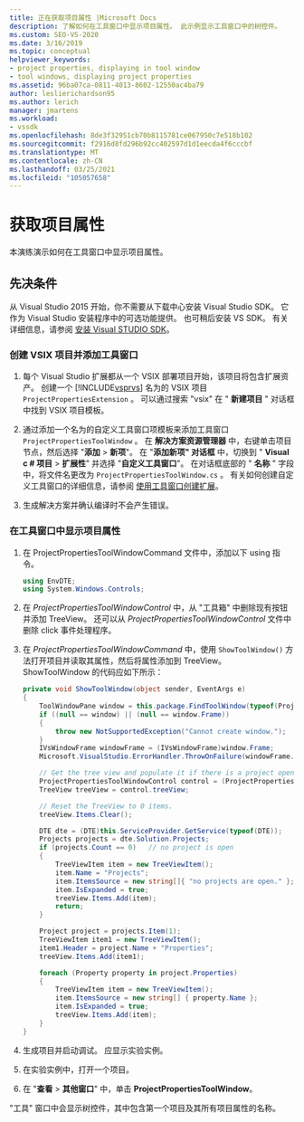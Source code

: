 ```yaml
---
title: 正在获取项目属性 |Microsoft Docs
description: 了解如何在工具窗口中显示项目属性。 此示例显示工具窗口中的树控件。
ms.custom: SEO-VS-2020
ms.date: 3/16/2019
ms.topic: conceptual
helpviewer_keywords:
- project properties, displaying in tool window
- tool windows, displaying project properties
ms.assetid: 96ba07ca-0811-4013-8602-12550ac4ba79
author: leslierichardson95
ms.author: lerich
manager: jmartens
ms.workload:
- vssdk
ms.openlocfilehash: 8de3f32951cb70b8115781ce067950c7e518b102
ms.sourcegitcommit: f2916d8fd296b92cc402597d1d1eecda4f6cccbf
ms.translationtype: MT
ms.contentlocale: zh-CN
ms.lasthandoff: 03/25/2021
ms.locfileid: "105057658"
---
```

# <a name="get-project-properties"></a>获取项目属性

本演练演示如何在工具窗口中显示项目属性。

## <a name="prerequisites"></a>先决条件

从 Visual Studio 2015 开始，你不需要从下载中心安装 Visual Studio SDK。 它作为 Visual Studio 安装程序中的可选功能提供。 也可稍后安装 VS SDK。 有关详细信息，请参阅 [安装 Visual STUDIO SDK](../extensibility/installing-the-visual-studio-sdk.md)。

### <a name="to-create-a-vsix-project-and-add-a-tool-window"></a>创建 VSIX 项目并添加工具窗口

1. 每个 Visual Studio 扩展都从一个 VSIX 部署项目开始，该项目将包含扩展资产。 创建一个 [!INCLUDE[vsprvs](../code-quality/includes/vsprvs_md.md)] 名为的 VSIX 项目 `ProjectPropertiesExtension` 。 可以通过搜索 "vsix" 在 " **新建项目** " 对话框中找到 VSIX 项目模板。

2. 通过添加一个名为的自定义工具窗口项模板来添加工具窗口 `ProjectPropertiesToolWindow` 。 在 **解决方案资源管理器** 中，右键单击项目节点，然后选择 "**添加**  >  **新项**"。 在 "**添加新项" 对话框** 中，切换到 " **Visual c # 项目**  >  **扩展性**" 并选择 "**自定义工具窗口**"。 在对话框底部的 " **名称** " 字段中，将文件名更改为 `ProjectPropertiesToolWindow.cs` 。 有关如何创建自定义工具窗口的详细信息，请参阅 [使用工具窗口创建扩展](../extensibility/creating-an-extension-with-a-tool-window.md)。

3. 生成解决方案并确认编译时不会产生错误。

### <a name="to-display-project-properties-in-a-tool-window"></a>在工具窗口中显示项目属性

1. 在 ProjectPropertiesToolWindowCommand 文件中，添加以下 using 指令。

    ```csharp
    using EnvDTE;
    using System.Windows.Controls;

    ```

2. 在 *ProjectPropertiesToolWindowControl* 中，从 "工具箱" 中删除现有按钮并添加 TreeView。 还可以从 *ProjectPropertiesToolWindowControl* 文件中删除 click 事件处理程序。

3. 在 *ProjectPropertiesToolWindowCommand* 中，使用 `ShowToolWindow()` 方法打开项目并读取其属性，然后将属性添加到 TreeView。 ShowToolWindow 的代码应如下所示：

    ```csharp
    private void ShowToolWindow(object sender, EventArgs e)
    {
        ToolWindowPane window = this.package.FindToolWindow(typeof(ProjectPropertiesToolWindow), 0, true);
        if ((null == window) || (null == window.Frame))
        {
            throw new NotSupportedException("Cannot create window.");
        }
        IVsWindowFrame windowFrame = (IVsWindowFrame)window.Frame;
        Microsoft.VisualStudio.ErrorHandler.ThrowOnFailure(windowFrame.Show());

        // Get the tree view and populate it if there is a project open.
        ProjectPropertiesToolWindowControl control = (ProjectPropertiesToolWindowControl)window.Content;
        TreeView treeView = control.treeView;

        // Reset the TreeView to 0 items.
        treeView.Items.Clear();

        DTE dte = (DTE)this.ServiceProvider.GetService(typeof(DTE));
        Projects projects = dte.Solution.Projects;
        if (projects.Count == 0)   // no project is open
        {
            TreeViewItem item = new TreeViewItem();
            item.Name = "Projects";
            item.ItemsSource = new string[]{ "no projects are open." };
            item.IsExpanded = true;
            treeView.Items.Add(item);
            return;
        }

        Project project = projects.Item(1);
        TreeViewItem item1 = new TreeViewItem();
        item1.Header = project.Name + "Properties";
        treeView.Items.Add(item1);

        foreach (Property property in project.Properties)
        {
            TreeViewItem item = new TreeViewItem();
            item.ItemsSource = new string[] { property.Name };
            item.IsExpanded = true;
            treeView.Items.Add(item);
        }
    }
    ```

4. 生成项目并启动调试。 应显示实验实例。

5. 在实验实例中，打开一个项目。

6. 在 "**查看**  >  **其他窗口**" 中，单击 **ProjectPropertiesToolWindow**。

  "工具" 窗口中会显示树控件，其中包含第一个项目及其所有项目属性的名称。

